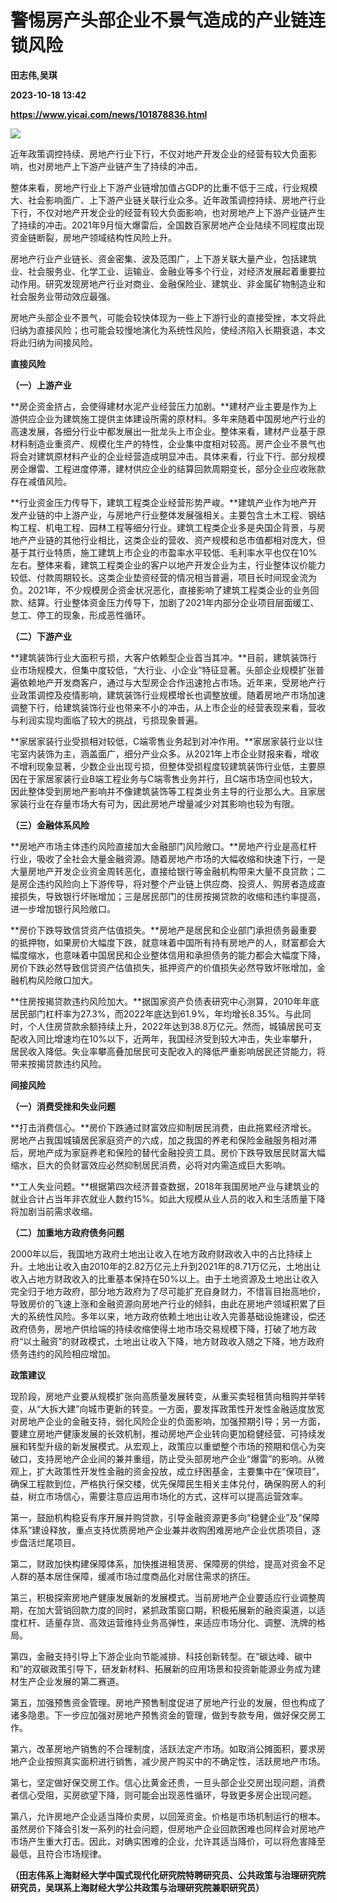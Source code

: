 # 警惕房产头部企业不景气造成的产业链连锁风险
**田志伟,吴琪**

**2023-10-18 13:42**

**https://www.yicai.com/news/101878836.html**

![](https://imgcdn.yicai.com/uppics/slides/2023/10/555a0ca59a34a89652df0ec8b1392aaa.jpg)

近年政策调控持续、房地产行业下行，不仅对地产开发企业的经营有较大负面影响，也对房地产上下游产业链产生了持续的冲击。

整体来看，房地产行业上下游产业链增加值占GDP的比重不低于三成，行业规模大、社会影响面广、上下游产业链关联行业众多。近年政策调控持续、房地产行业下行，不仅对地产开发企业的经营有较大负面影响，也对房地产上下游产业链产生了持续的冲击。2021年9月恒大爆雷后，全国数百家房地产企业陆续不同程度出现资金链断裂，房地产领域结构性风险上升。

房地产行业产业链长、资金密集、波及范围广，上下游关联大量产业，包括建筑业、社会服务业、化学工业、运输业、金融业等多个行业，对经济发展起着重要拉动作用。研究发现房地产行业对商业、金融保险业、建筑业、非金属矿物制造业和社会服务业带动效应最强。

房地产头部企业不景气，可能会较快体现为一些上下游行业的直接受挫，本文将此归纳为直接风险；也可能会较慢地演化为系统性风险，使经济陷入长期衰退，本文将此归纳为间接风险。

**直接风险**

**（一）上游产业**

**房企资金挤占，会使得建材水泥产业经营压力加剧。**建材产业主要是作为上游供应企业为建筑施工提供主体建设所需的原材料。多年来随着中国房地产行业的高速发展，各细分行业中都发展出一批龙头上市企业。整体来看，建材产业基于原材料制造业重资产、规模化生产的特性，企业集中度相对较高。房产企业不景气也将会对建筑原材料产业的企业经营造成明显冲击。具体来看，行业下行、部分规模房企爆雷、工程进度停滞，建材供应企业的结算回款周期变长，部分企业应收账款存在减值风险。

**行业资金压力传导下，建筑工程类企业经营形势严峻。**建筑产业作为地产开发产业链的中上游产业，与房地产行业整体发展强相关。主要包含土木工程、钢结构工程、机电工程、园林工程等细分行业。建筑工程类企业多是央国企背景，与房地产产业链的其他行业相比，这类企业的营收、资产规模和总市值都相对庞大，但基于其行业特质，施工建筑上市企业的市盈率水平较低、毛利率水平也仅在10%左右。整体来看，建筑工程类企业的客户以地产开发企业为主，行业整体议价能力较低、付款周期较长。这类企业垫资经营的情况相当普遍，项目长时间现金流为负。2021年，不少规模房企资金状况恶化，直接影响了建筑工程类企业的业务回款、结算。行业整体资金压力传导下，加剧了2021年内部分企业项目层面缓工、怠工、停工的现象，形成恶性循环。

**（二）下游产业**

**建筑装饰行业大面积亏损，大客户依赖型企业首当其冲。**目前，建筑装饰行业市场规模大，但集中度较低，“大行业、小企业”特征显著。头部企业规模扩张普遍依赖地产开发商客户，通过与大型房企合作迅速抢占市场。近年来，受房地产行业政策调控及疫情影响，建筑装饰行业规模增长也调整放缓。随着房地产市场加速调整下行，给建筑装饰行业也带来不小的冲击，从上市企业的经营表现来看，营收与利润实现均面临了较大的挑战，亏损现象普遍。

**家居家装行业受损相对较低，C端零售业务起到对冲作用。**家居家装行业以住宅室内装饰为主，涵盖面广，细分产业众多。从2021年上市企业财报来看，增收不增利现象显著，少数企业出现亏损，但整体受损程度较建筑装饰行业低，主要原因在于家居家装行业B端工程业务与C端零售业务并行，且C端市场空间也较大，因此整体受到房地产影响并不像建筑装饰等工程类业务主导的行业那么大。且家居家装行业在存量市场大有可为，因此房地产增量减少对其影响也较为有限。

**（三）金融体系风险**

**房地产市场主体违约风险直接加大金融部门风险敞口。**房地产行业是高杠杆行业，吸收了全社会大量金融资源。随着房地产市场的大幅收缩和快速下行，一是大量房地产开发企业资金周转恶化，直接给银行等金融机构带来大量不良贷款；二是房企违约风险向上下游传导，将对整个产业链上供应商、投资人、购房者造成直接损失，导致银行坏账增加；三是居民部门的住房按揭贷款的收缩和违约率提高，进一步增加银行风险敞口。

**房价下跌导致信贷资产估值损失。**房地产是居民和企业部门承担债务最重要的抵押物，如果房价大幅度下跌，就意味着中国所有持有房地产的人，财富都会大幅度缩水，也意味着中国居民和企业整体信用和承担债务的能力都会大幅度下降，房价下跌必然导致信贷资产估值损失，抵押资产的价值损失必然导致坏账增加，金融机构风险敞口加大。

**住房按揭贷款违约风险加大。**据国家资产负债表研究中心测算，2010年年底居民部门杠杆率为27.3%，而2022年底达到61.9%，年均增长8.35%。与此同时，个人住房贷款余额持续上升，2022年达到38.8万亿元。然而，城镇居民可支配收入同比增速均在10%以下，近两年，我国经济受到较大冲击，失业率攀升，居民收入降低。失业率攀高叠加居民可支配收入的降低严重影响居民还贷能力，将带来按揭贷款违约风险。

**间接风险**

**（一）消费受挫和失业问题**

**打击消费信心。**房价下跌通过财富效应抑制居民消费，由此拖累经济增长。房地产占我国城镇居民家庭资产的六成，加之我国的养老和保险金融服务相对滞后，房地产成为家庭养老和保险的替代金融投资工具。房价下跌导致居民财富大幅缩水，巨大的负财富效应必然抑制居民消费，必将对内需造成巨大影响。

**工人失业问题。**根据第四次经济普查数据，2018年我国房地产业与建筑业的就业合计占当年非农就业人数约15%。如此大规模从业人员的收入和生活质量下降将加剧当前需求收缩。

**（二）加重地方政府债务问题**

2000年以后，我国地方政府土地出让收入在地方政府财政收入中的占比持续上升。土地出让收入由2010年的2.82万亿元上升到2021年的8.71万亿元，土地出让收入占地方财政收入的比重基本保持在50%以上。由于土地资源及土地出让收入完全归于地方政府，部分地方政府为了尽可能扩充自身财力，不惜盲目抬高地价，导致房价的飞速上涨和金融资源向房地产行业的倾斜，由此在房地产领域积累了巨大的系统性风险。多年以来，地方政府依赖土地出让收入完善基础设施建设，偿还政府债务，房地产供给端的持续收缩使得土地市场交易规模下降，打破了地方政府“以土融资”的财政模式，土地出让收入下降，地方财政收入随之下降，地方政府债务违约的风险相应增加。

**政策建议**

现阶段，房地产业要从规模扩张向高质量发展转变，从重买卖轻租赁向租购并举转变，从“大拆大建”向城市更新的转变。一方面，要发挥政策性开发性金融适度放宽对房地产企业的金融支持，弱化风险企业的负面影响，加强预期引导；另一方面，要建立房地产健康发展的长效机制，推动房地产企业转向更加稳健经营、可持续发展和转型升级的新发展模式。从宏观上，政策应以重塑整个市场的预期和信心为突破口，支持房地产企业间的兼并重组，防止受头部房地产企业“爆雷”的影响。从微观上，扩大政策性开发性金融的资金投放，成立纾困基金，主要集中在“保项目”，确保工程款到位，严格执行保交楼，优先保障民生相关主体兑付，确保购房人的利益，树立市场信心，需要注意应运用市场化的方式，这样可以提高运营效率。

第一，鼓励机构稳妥有序开展并购贷款，引导金融资源更多向“稳健企业”及“保障体系”建设释放，重点支持优质房地产企业兼并收购困难房地产企业优质项目，逐步盘活烂尾项目。

第二，财政加快构建保障体系，加快推进租赁房、保障房的供给，提高对资金不足人群的基本居住保障，缓减市场过度商品化对居住需求的挤压。

第三，积极探索房地产健康发展新的发展模式。当前房地产企业要适应行业调整周期，在加大营销回款力度的同时，紧抓政策窗口期，积极拓展新的融资渠道，以适度杠杆、适量存货、高效运营维持业务高弹性，来适应市场分化、调整、洗牌的格局。

第四，金融支持引导上下游企业向节能减排、科技创新转型。在“碳达峰、碳中和”的双碳政策引导下，研发新材料、拓展新的应用场景和投资新能源业务成为建材生产企业发展的第二赛道。

第五，加强预售资金管理。房地产预售制度促进了房地产行业的发展，但也构成了诸多隐患。下一步应加强对房地产预售资金的管理，做到专款专用，做好保交房工作。

第六，改革房地产销售的不合理制度，活跃法定产市场。如取消公摊面积，要求房地产企业按照真实面积进行销售，减少房产购买中的不确定性，活跃房地产市场。

第七，坚定做好保交房工作。信心比黄金还贵，一旦头部企业交房出现问题，消费者信心受阻，买房欲望下降，则可能会出现恶性循环，导致更多房企出现问题。

第八，允许房地产企业适当降价卖房，以回笼资金。价格是市场机制运行的根本。虽然房价下降会引发一系列的社会问题，但房地产企业回款困难也同样会对房地产市场产生重大打击。因此，对确实困难的企业，允许其适当降价，可以将危害降至最低，且符合市场规律。

**（田志伟系上海财经大学中国式现代化研究院特聘研究员、公共政策与治理研究院研究员，吴琪系上海财经大学公共政策与治理研究院兼职研究员）**